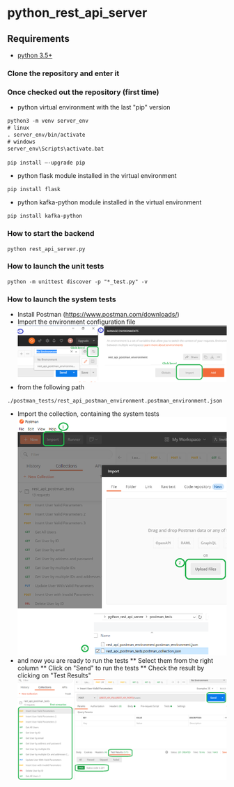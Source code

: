 # python_rest_api_server
## Requirements
* [python 3.5+](https://www.python.org/downloads/release/python-350/)

### Clone the repository and enter it

### Once checked out the repository (first time)
* python virtual environment with the last "pip" version
```
python3 -m venv server_env
# linux
. server_env/bin/activate
# windows
server_env\Scripts\activate.bat

pip install –-upgrade pip
```
* python flask module installed in the virtual environment
```
pip install flask
```
* python kafka-python module installed in the virtual environment
```
pip install kafka-python
```

### How to start the backend
```
python rest_api_server.py
```

### How to launch the unit tests
```
python -m unittest discover -p "*_test.py" -v
```

### How to launch the system tests
* Install Postman (https://www.postman.com/downloads/)
* Import the environment configuration file
![Config import in Postman](img/import_config_postman.png?raw=true "Config_import")
* from the following path
```
./postman_tests/rest_api_postman_environment.postman_environment.json
```
* Import the collection, containing the system tests
![Collection import in Postman](img/import_collection_postman.png?raw=true "Collection_import")
* and now you are ready to run the tests
** Select them from the right column
** Click on "Send" to run the tests
** Check the result by clicking on "Test Results"
![Run tests in Postman](img/run_tests.png?raw=true "Run_tests")